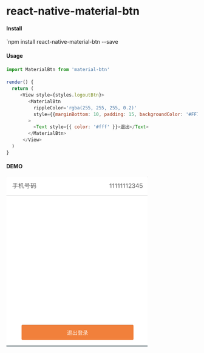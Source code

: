 # react-native-material-btn

#### Install
`npm install react-native-material-btn --save

#### Usage
```js
import MaterialBtn from 'material-btn'

render() {
  return (
     <View style={styles.logoutBtn}>
        <MaterialBtn
          rippleColor='rgba(255, 255, 255, 0.2)'
          style={{marginBottom: 10, padding: 15, backgroundColor: '#FF7421'}} 
        >
          <Text style={{ color: '#fff' }}>退出</Text>
        </MaterialBtn>
      </View>
  )
}
```



#### DEMO
![demo.gif](demo.gif)


